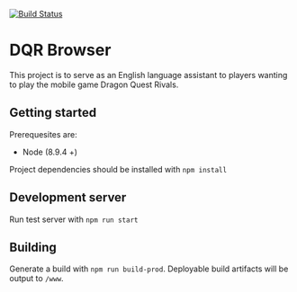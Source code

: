 [![Build Status](https://travis-ci.org/jlbeard84/dqr-browser.svg?branch=master)](https://travis-ci.org/jlbeard84/dqr-browser)

# DQR Browser

This project is to serve as an English language assistant to players wanting to play the mobile game Dragon Quest Rivals.

## Getting started

Prerequesites are:
- Node (8.9.4 +)

Project dependencies should be installed with `npm install`

## Development server

Run test server with `npm run start`

## Building

Generate a build with `npm run build-prod`. Deployable build artifacts will be output to `/www`.